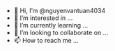 - 👋 Hi, I’m @nguyenvantuan4034
- 👀 I’m interested in ...
- 🌱 I’m currently learning ...
- 💞️ I’m looking to collaborate on ...
- 📫 How to reach me ...

<!---
nguyenvantuan4034/nguyenvantuan4034 is a ✨ special ✨
--->
